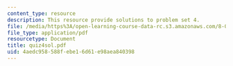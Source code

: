 ```yaml
---
content_type: resource
description: This resource provide solutions to problem set 4.
file: /media/https%3A/open-learning-course-data-rc.s3.amazonaws.com/8-02x-physics-ii-electricity-magnetism-with-an-experimental-focus-spring-2005/4aedc958588febe16d61e98aea840398_quiz4sol.pdf
file_type: application/pdf
resourcetype: Document
title: quiz4sol.pdf
uid: 4aedc958-588f-ebe1-6d61-e98aea840398
---
```

